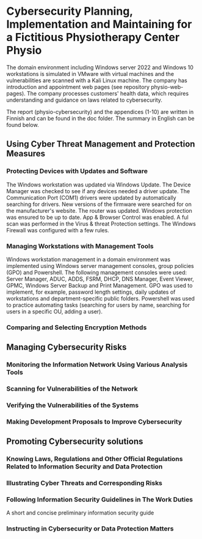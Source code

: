 # Cybersecurity Planning, Implementation and Maintaining for a Fictitious Physiotherapy Center Physio

The domain environment including Windows server 2022 and Windows 10 workstations is simulated in VMware with virtual machines and the vulnerabilities are scanned with a Kali Linux machine. The company has introduction and appointment web pages (see repository physio-web-pages). The company processes customers' health data, which requires understanding and guidance on laws related to cybersecurity.

The report (physio-cybersecurity) and the appendices (1-10) are written in Finnish and can be found in the doc folder. The summary in English can be found below.

## Using Cyber Threat Management and Protection Measures

### Protecting Devices with Updates and Software

The Windows workstation was updated via Windows Update. The Device Manager was checked to see if any devices needed a driver update. The Communication Port (COM1) drivers were updated by automatically searching for drivers. New versions of the firmware were searched for on the manufacturer's website. The router was updated. Windows protection was ensured to be up to date. App & Browser Control was enabled. A ful scan was performed in the Virus & threat Protection settings. The Windows Firewall was configured with a few rules.

### Managing Workstations with Management Tools

Windows workstation management in a domain environment was implemented using Windows server management consoles, group policies (GPO) and Powershell. The following management consoles were used: Server Manager, ADUC, ADDS, FSRM, DHCP, DNS Manager, Event Viewer, GPMC, Windows Server Backup and Print Management. GPO was used to implement, for example, password length settings, daily updates of workstations and department-specific public folders. Powershell was used to practice automating tasks (searching for users by name, searching for users in a specific OU, adding a user).

### Comparing and Selecting Encryption Methods

## Managing Cybersecurity Risks

### Monitoring the Information Network Using Various Analysis Tools
### Scanning for Vulnerabilities of the Network
### Verifying the Vulnerabilities of the Systems
### Making Development Proposals to Improve Cybersecurity

## Promoting Cybersecurity solutions

### Knowing Laws, Regulations and Other Official Regulations Related to Information Security and Data Protection
### Illustrating Cyber Threats and Corresponding Risks
### Following Information Security Guidelines in The Work Duties

A short and concise preliminary information security guide

### Instructing in Cybersecurity or Data Protection Matters



